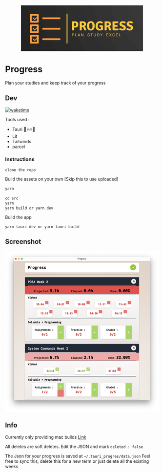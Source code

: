 <p align="center">
  <img width="400" height="150" src="./readme_assets/logo.png">
</p>

# Progress

Plan your studies and keep track of your progress

## Dev

[![wakatime](https://wakatime.com/badge/user/506f4162-49f8-4991-bd39-1593613e4b36/project/642ea97f-853a-4707-aa56-f923cf2039e6.svg)](https://wakatime.com/badge/user/506f4162-49f8-4991-bd39-1593613e4b36/project/642ea97f-853a-4707-aa56-f923cf2039e6)

Tools used :
- Tauri 🚀⚡️🔥🌟
- Lit
- Tailwinds
- parcel

### Instructions

```
clone the repo
```

Build the assets on your own [Skip this to use uploaded]
```
yarn

cd src
yarn
yarn build or yarn dev
```

Build the app

```
yarn tauri dev or yarn tauri build
```

## Screenshot

<p align="center">
  <img src="./readme_assets/screenshot.png">
</p>


## Info

Currently only providing mac builds [Link](https://github.com/antimatter96/progress/releases/latest)

All deletes are soft deletes. Edit the JSON and mark `deleted : false`

The Json for your progress is saved at `~/.tauri_progres/data.json`
Feel free to sync this, delete this for a new term or just delete all the existing weeks
